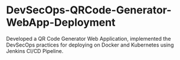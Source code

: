 # DevSecOps-QRCode-Generator-WebApp-Deployment
Developed a QR Code Generator Web Application, implemented the DevSecOps practices for deploying on Docker and Kubernetes using Jenkins CI/CD Pipeline.
